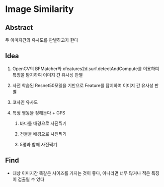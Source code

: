 # Image Similarity

## Abstract

두 이미지간의 유사도를 판별하고자 한다

## Idea

1. OpenCV의 BFMatcher와 xfeatures2d.surf.detectAndCompute를 이용하여 특징을 탐지하여 이미지 간 유사성 판별

2. 사전 학습된 Resnet50모델을 기반으로 Feature를 탐지하여 이미지 간 유사성 판별

3. 코사인 유사도

4. 특정 행동을 정해둔다 + GPS 

   1. 바다를 배경으로 사진찍기

   2. 건물을 배경으로 사진찍기

   3. 5명과 함께 사진찍기

      



### 

## Find

- 대상 이미지간 똑같은 사이즈를 가지는 것이 좋다, 아니라면 너무 많거나 적은 특징이 검출될 수 있다

